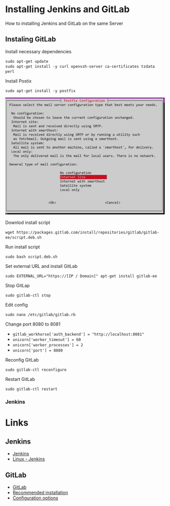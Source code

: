 # Installing Jenkins and GitLab
How to installing Jenkins and GitLab on the same Server

## Instaling GitLab


Install necessary dependencies

```
sudo apt-get update
sudo apt-get install -y curl openssh-server ca-certificates tzdata perl
```

Install Postix
 
```
sudo apt-get install -y postfix
```

![alt text](postfix.png)

Downlod install script

```
wget https://packages.gitlab.com/install/repositories/gitlab/gitlab-ee/script.deb.sh
```

Run install script

```
sudo bash script.deb.sh
```

Set external URL and install GitLab

```
sudo EXTERNAL_URL="https://[IP / Domain]" apt-get install gitlab-ee
```

Stop GitLap

```
sudo gitlab-ctl stop
```

Edit config

```
sudo nano /etc/gitlab/gitlab.rb
```

Change port 8080 to 8081

- `gitlab_workhorse['auth_backend'] = "http://localhost:8081"`
- `unicorn['worker_timeout'] = 60`
- `unicorn['worker_processes'] = 2`
- `unicorn['port'] = 8080`

Reconfig GitLab

```
sudo gitlab-ctl reconfigure
```

Restart GitLab

```
sudo gitlab-ctl restart
```


### Jenkins




# Links
## Jenkins
- [Jenkins](https://www.jenkins.io/)
- [Linux - Jenkins](https://www.jenkins.io/doc/book/installing/linux/)

## GitLab
- [GitLab](https://about.gitlab.com/)
- [Recommended installation](https://about.gitlab.com/install/#ubuntu)
- [Configuration options](https://docs.gitlab.com/omnibus/settings/configuration.html)
